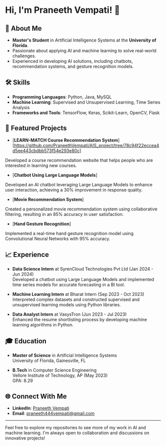 # Hi, I'm Praneeth Vempati! 👋

## 🧠 About Me
- **Master's Student** in Artificial Intelligence Systems at the **University of Florida**.
- Passionate about applying AI and machine learning to solve real-world challenges.
- Experienced in developing AI solutions, including chatbots, recommendation systems, and gesture recognition models.

## 🛠️ Skills
- **Programming Languages**: Python, Java, MySQL
- **Machine Learning**: Supervised and Unsupervised Learning, Time Series Analysis
- **Frameworks and Tools**: TensorFlow, Keras, Scikit-Learn, OpenCV, Flask

## 🌟 Featured Projects
- [**LEARN-MATCH Course Recommendation System**][https://github.com/PraneethVempati/AIS_project/tree/78c94f22eccea4d5ee443cbdbb573f54e293e80c] 

Developed a course recommendation website that helps people who are interested in learning new courses.

- [**Chatbot Using Large Language Models**]

Developed an AI chatbot leveraging Large Language Models to enhance user interaction, achieving a 30% improvement in response quality.

- [**Movie Recommendation System**]  

Created a personalized movie recommendation system using collaborative filtering, resulting in an 85% accuracy in user satisfaction.

- [**Hand Gesture Recognition**]  

Implemented a real-time hand gesture recognition model using Convolutional Neural Networks with 95% accuracy.

## 📈 Experience
- **Data Science Intern** at SyrenCloud Technologies Pvt Ltd (Jan 2024 - Jun 2024)  
  Developed a chatbot using Large Language Models and implemented time series models for accurate forecasting in a BI tool.

- **Machine Learning Intern** at Bharat Intern (Sep 2023 - Oct 2023)  
  Interpreted complex datasets and constructed supervised and unsupervised learning models using Python libraries.

- **Data Analyst Intern** at VasysTron (Jun 2023 - Jul 2023)  
  Enhanced the resume shortlisting process by developing machine learning algorithms in Python.

## 🎓 Education
- **Master of Science** in Artificial Intelligence Systems  
  University of Florida, Gainesville, FL

- **B.Tech** in Computer Science Engineering  
  Vellore Institute of Technology, AP (May 2023)  
  GPA: 8.29

## 🌐 Connect With Me
- **LinkedIn**: [Praneeth Vempati](https://www.linkedin.com/in/praneeth-vempati-14988b1a34)
- **Email**: praneeth444vempati@gmail.com

---

Feel free to explore my repositories to see more of my work in AI and machine learning. I'm always open to collaboration and discussions on innovative projects!


<!---
PraneethVempati/PraneethVempati is a ✨ special ✨ repository because its `README.md` (this file) appears on your GitHub profile.
You can click the Preview link to take a look at your changes.
--->
